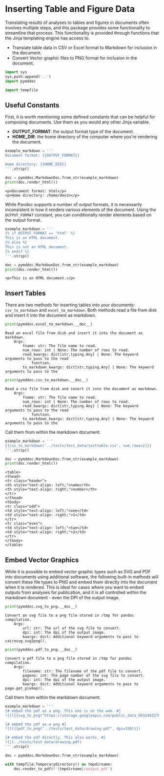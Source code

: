 # Inserting Table and Figure Data

Translating results of analyses to tables and figures in documents often involves multiple steps, and this package provides some functionality to streamline that process. This functionality is provided through functions that the Jinja templating engine has access to.

+ Translate table data in CSV or Excel format to Markdown for inclusion in the document.
+ Convert Vector graphic files to PNG format for inclusion in the document.


```python
import sys
sys.path.append('..')
import pymddoc

import tempfile
```

## Useful Constants
First, it is worth mentioning some defined constants that can be helpful for composing documents. Use them as you would any other Jinja variable.

+ **OUTPUT_FORMAT**: the output format type of the document.
+ **HOME_DIR**: the home directory of the computer where you're rendering the document.


```python
example_markdown = '''
Document format: {{OUTPUT_FORMAT}}

Home directory: {{HOME_DIR}}
'''.strip()

doc = pymddoc.MarkdownDoc.from_str(example_markdown)
print(doc.render_html())
```

    <p>Document format: html</p>
    <p>Home directory: /home/devin</p>
    


While Pandoc supports a number of output formats, it is necessarily inconsistent in how it renders various elements of the document. Using the `OUTPUT_FORMAT` constant, you can conditionally render elements based on the output format. 


```python
example_markdown = '''
{% if OUTPUT_FORMAT == 'html' %}
This is an HTML document.
{% else %}
This is not an HTML document.
{% endif %}
'''.strip()

doc = pymddoc.MarkdownDoc.from_str(example_markdown)
print(doc.render_html())
```

    <p>This is an HTML document.</p>
    


## Insert Tables

There are two methods for inserting tables into your documents: `csv_to_markdown` and `excel_to_markdown`. Both methods read a file from disk and insert it into the document as markdown.


```python
print(pymddoc.excel_to_markdown.__doc__)
```

    Read an excel file from disk and insert it into the document as markdown.
        Args:
            fname: str: The file name to read.
            num_rows: int | None: The number of rows to read.
            read_kwargs: dict[str,typing.Any] | None: The keyword arguments to pass to the read
                function.
            to_markdown_kwargs: dict[str,typing.Any] | None: The keyword arguments to pass to the
        



```python
print(pymddoc.csv_to_markdown.__doc__)
```

    Read a csv file from disk and insert it into the document as markdown.
        Args:
            fname: str: The file name to read.
            num_rows: int | None: The number of rows to read.
            read_kwargs: dict[str,typing.Any] | None: The keyword arguments to pass to the read
                function.
            to_markdown_kwargs: dict[str,typing.Any] | None: The keyword arguments to pass to the
        


Call them from within the markdown document.


```python
example_markdown = '''
{{csv_to_markdown('../tests/test_data/testtable.csv', num_rows=2)}}
'''.strip()

doc = pymddoc.MarkdownDoc.from_str(example_markdown)
print(doc.render_html())
```

    <table>
    <thead>
    <tr class="header">
    <th style="text-align: left;">name</th>
    <th style="text-align: right;">number</th>
    </tr>
    </thead>
    <tbody>
    <tr class="odd">
    <td style="text-align: left;">one</td>
    <td style="text-align: right;">1</td>
    </tr>
    <tr class="even">
    <td style="text-align: left;">two</td>
    <td style="text-align: right;">2</td>
    </tr>
    </tbody>
    </table>
    


## Embed Vector Graphics
While it is possible to embed vector graphic types such as SVG and PDF into documents using additional software, the following built-in methods will convert these file types to PNG and embed them directly into the document when it is rendered. This is ideal for cases where you want to embed outputs from analyses for publication, and it is all controlled within the markdown document - even the DPI of the output image.


```python
print(pymddoc.svg_to_png.__doc__)
```

    Convert an svg file to a png file stored in /tmp for pandoc compilation.
        Args:
            url: str: The url of the svg file to convert.
            dpi: int: The dpi of the output image.
            kwargs: dict: Additional keyword arguments to pass to cairosvg.svg2png().
        



```python
print(pymddoc.pdf_to_png.__doc__)
```

    Convert a pdf file to a png file stored in /tmp for pandoc compilation.
        Args:
            filename: str: The filename of the pdf file to convert.
            pageno: int: The page number of the svg file to convert.
            dpi: int: The dpi of the output image.
            kwargs: dict: Additional keyword arguments to pass to page.get_pixmap().
        


Call them from within the markdown document.


```python
example_markdown = '''
{# embed the pdf as a png. This one is on the web. #}
![]({{svg_to_png("https://storage.googleapis.com/public_data_09324832787/static_factory_methods.svg", dpi=150)}})

{# embed the pdf as a png #}
![]({{pdf_to_png("../tests/test_data/drawing.pdf", dpi=150)}})

{# embed the pdf directly. This also works. #}
![](../tests/test_data/drawing.pdf)
'''.strip()

doc = pymddoc.MarkdownDoc.from_str(example_markdown)

with tempfile.TemporaryDirectory() as tmpdirname:
    doc.render_to_pdf(f'{tmpdirname}/output.pdf')
```
